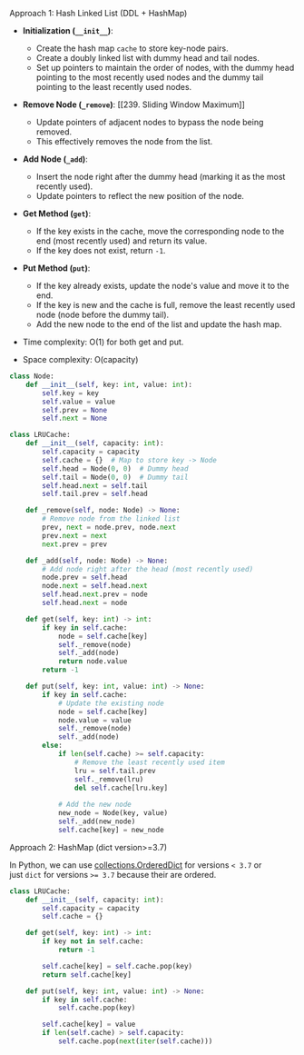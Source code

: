 Approach 1: Hash Linked List (DDL + HashMap)

- **Initialization (`__init__`)**:
    
    - Create the hash map `cache` to store key-node pairs.
    - Create a doubly linked list with dummy head and tail nodes.
    - Set up pointers to maintain the order of nodes, with the dummy head pointing to the most recently used nodes and the dummy tail pointing to the least recently used nodes.
- **Remove Node (`_remove`)**:
    [[239. Sliding Window Maximum]]
    - Update pointers of adjacent nodes to bypass the node being removed.
    - This effectively removes the node from the list.
- **Add Node (`_add`)**:
    
    - Insert the node right after the dummy head (marking it as the most recently used).
    - Update pointers to reflect the new position of the node.
- **Get Method (`get`)**:
    
    - If the key exists in the cache, move the corresponding node to the end (most recently used) and return its value.
    - If the key does not exist, return `-1`.
- **Put Method (`put`)**:
    
    - If the key already exists, update the node's value and move it to the end.
    - If the key is new and the cache is full, remove the least recently used node (node before the dummy tail).
    - Add the new node to the end of the list and update the hash map.
- Time complexity: O(1) for both get and put.
- Space complexity: O(capacity)


```python
class Node:
    def __init__(self, key: int, value: int):
        self.key = key
        self.value = value
        self.prev = None
        self.next = None

class LRUCache:
    def __init__(self, capacity: int):
        self.capacity = capacity
        self.cache = {}  # Map to store key -> Node
        self.head = Node(0, 0)  # Dummy head
        self.tail = Node(0, 0)  # Dummy tail
        self.head.next = self.tail
        self.tail.prev = self.head

    def _remove(self, node: Node) -> None:
        # Remove node from the linked list
        prev, next = node.prev, node.next
        prev.next = next
        next.prev = prev

    def _add(self, node: Node) -> None:
        # Add node right after the head (most recently used)
        node.prev = self.head
        node.next = self.head.next
        self.head.next.prev = node
        self.head.next = node

    def get(self, key: int) -> int:
        if key in self.cache:
            node = self.cache[key]
            self._remove(node)
            self._add(node)
            return node.value
        return -1

    def put(self, key: int, value: int) -> None:
        if key in self.cache:
            # Update the existing node
            node = self.cache[key]
            node.value = value
            self._remove(node)
            self._add(node)
        else:
            if len(self.cache) >= self.capacity:
                # Remove the least recently used item
                lru = self.tail.prev
                self._remove(lru)
                del self.cache[lru.key]
            
            # Add the new node
            new_node = Node(key, value)
            self._add(new_node)
            self.cache[key] = new_node

```

Approach 2:  HashMap (dict version>=3.7)

In Python, we can use [collections.OrderedDict](https://docs.python.org/3/library/collections.html#collections.OrderedDict) for versions `< 3.7` or just `dict` for versions `>= 3.7` because their are ordered.


```python
class LRUCache:
    def __init__(self, capacity: int):
        self.capacity = capacity
        self.cache = {}

    def get(self, key: int) -> int:
        if key not in self.cache:
            return -1

        self.cache[key] = self.cache.pop(key)
        return self.cache[key]

    def put(self, key: int, value: int) -> None:
        if key in self.cache:
            self.cache.pop(key)

        self.cache[key] = value
        if len(self.cache) > self.capacity:
            self.cache.pop(next(iter(self.cache)))
```
